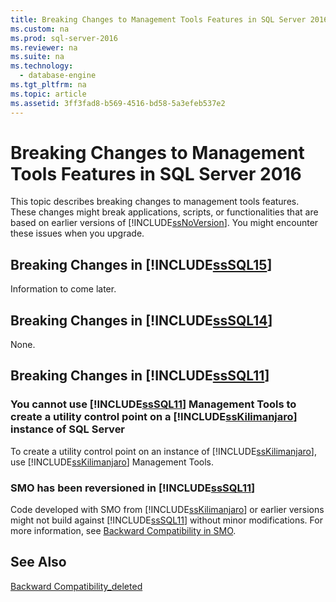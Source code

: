 ```yaml
---
title: Breaking Changes to Management Tools Features in SQL Server 2016
ms.custom: na
ms.prod: sql-server-2016
ms.reviewer: na
ms.suite: na
ms.technology: 
  - database-engine
ms.tgt_pltfrm: na
ms.topic: article
ms.assetid: 3ff3fad8-b569-4516-bd58-5a3efeb537e2
---
```

# Breaking Changes to Management Tools Features in SQL Server 2016
  This topic describes breaking changes to management tools features. These changes might break applications, scripts, or functionalities that are based on earlier versions of [!INCLUDE[ssNoVersion](../../Token/Other/ssNoVersion_md.md)]. You might encounter these issues when you upgrade.  
  
## Breaking Changes in [!INCLUDE[ssSQL15](../../Token/Other/ssSQL15_md.md)]  
 Information to come later.  
  
## Breaking Changes in [!INCLUDE[ssSQL14](../../Token/Other/ssSQL14_md.md)]  
 None.  
  
## Breaking Changes in [!INCLUDE[ssSQL11](../../Token/Other/ssSQL11_md.md)]  
  
### You cannot use [!INCLUDE[ssSQL11](../../Token/Other/ssSQL11_md.md)] Management Tools to create a utility control point on a [!INCLUDE[ssKilimanjaro](../../Token/Other/ssKilimanjaro_md.md)] instance of SQL Server  
 To create a utility control point on an instance of [!INCLUDE[ssKilimanjaro](../../Token/Other/ssKilimanjaro_md.md)], use [!INCLUDE[ssKilimanjaro](../../Token/Other/ssKilimanjaro_md.md)] Management Tools.  
  
### SMO has been reversioned in [!INCLUDE[ssSQL11](../../Token/Other/ssSQL11_md.md)]  
 Code developed with SMO from [!INCLUDE[ssKilimanjaro](../../Token/Other/ssKilimanjaro_md.md)] or earlier versions might not build against [!INCLUDE[ssSQL11](../../Token/Other/ssSQL11_md.md)] without minor modifications. For more information, see [Backward Compatibility in SMO](../Topic/Backward%20Compatibility%20in%20SMO.md).  
  
## See Also  
 [Backward Compatibility_deleted](../Topic/Backward%20Compatibility_deleted.md)  
  
  